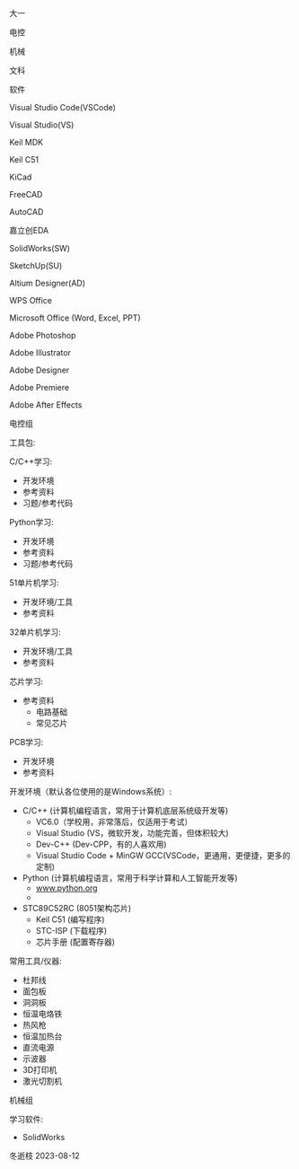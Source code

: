大一

电控

机械

文科

软件

Visual Studio Code(VSCode)

Visual Studio(VS)

Keil MDK

Keil C51

KiCad

FreeCAD

AutoCAD

嘉立创EDA

SolidWorks(SW)

SketchUp(SU)

Altium Designer(AD)

WPS Office

Microsoft Office (Word, Excel, PPT)

Adobe Photoshop

Adobe Illustrator

Adobe Designer

Adobe Premiere

Adobe After Effects

电控组

工具包:

C/C++学习:
  - 开发环境
  - 参考资料
  - 习题/参考代码

Python学习:
  - 开发环境
  - 参考资料
  - 习题/参考代码

51单片机学习:
  - 开发环境/工具
  - 参考资料

32单片机学习:
  - 开发环境/工具
  - 参考资料

芯片学习:
  - 参考资料
    - 电路基础
    - 常见芯片

PCB学习:
  - 开发环境
  - 参考资料

开发环境（默认各位使用的是Windows系统）:

- C/C++ (计算机编程语言，常用于计算机底层系统级开发等)
  - VC6.0（学校用，非常落后，仅适用于考试）
  - Visual Studio (VS，微软开发，功能完善，但体积较大)
  - Dev-C++ (Dev-CPP，有的人喜欢用)
  - Visual Studio Code + MinGW GCC(VSCode，更通用，更便捷，更多的定制)
- Python (计算机编程语言，常用于科学计算和人工智能开发等)
  - www.python.org
  - 
- STC89C52RC (8051架构芯片)
  - Keil C51 (编写程序)
  - STC-ISP (下载程序)
  - 芯片手册 (配置寄存器)

常用工具/仪器:
- 杜邦线
- 面包板
- 洞洞板
- 恒温电烙铁
- 热风枪
- 恒温加热台
- 直流电源
- 示波器
- 3D打印机
- 激光切割机

机械组

学习软件:
- SolidWorks


冬逝枝
2023-08-12